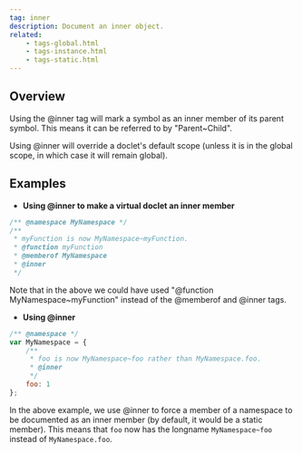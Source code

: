 ```yaml
---
tag: inner
description: Document an inner object.
related:
    - tags-global.html
    - tags-instance.html
    - tags-static.html
---
```


## Overview

Using the @inner tag will mark a symbol as an inner member of its parent symbol. This means it can
be referred to by "Parent~Child".

Using @inner will override a doclet's default scope (unless it is in the global scope, in which case
it will remain global).


## Examples

* **Using @inner to make a virtual doclet an inner member**

```js
/** @namespace MyNamespace */
/**
 * myFunction is now MyNamespace~myFunction.
 * @function myFunction
 * @memberof MyNamespace
 * @inner
 */
```


Note that in the above we could have used "@function MyNamespace~myFunction" instead of the
@memberof and @inner tags.

* **Using @inner**

```js
/** @namespace */
var MyNamespace = {
    /**
     * foo is now MyNamespace~foo rather than MyNamespace.foo.
     * @inner
     */
    foo: 1
};
```


In the above example, we use @inner to force a member of a namespace to be documented as an inner
member (by default, it would be a static member). This means that `foo` now has the longname
`MyNamespace~foo` instead of `MyNamespace.foo`.
